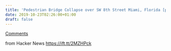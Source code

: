 ```yaml
---
title: 'Pedestrian Bridge Collapse over SW 8th Street Miami, Florida [pdf]'
date: 2019-10-23T02:26:00+01:00
draft: false
---
```


[Comments](https://news.ycombinator.com/item?id=21329870)  
  
from Hacker News https://ift.tt/2MZHPck